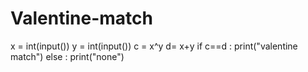 # Valentine-match
x = int(input())
y = int(input())
c = x^y
d= x+y
if c==d :
	print("valentine match")
else :
        print("none")
